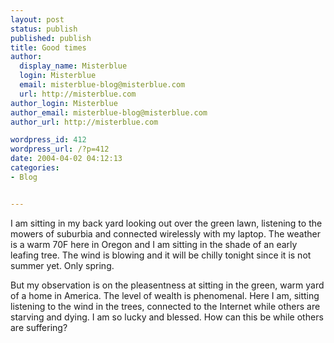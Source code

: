 ```yaml
---
layout: post
status: publish
published: publish
title: Good times
author:
  display_name: Misterblue
  login: Misterblue
  email: misterblue-blog@misterblue.com
  url: http://misterblue.com
author_login: Misterblue
author_email: misterblue-blog@misterblue.com
author_url: http://misterblue.com

wordpress_id: 412
wordpress_url: /?p=412
date: 2004-04-02 04:12:13
categories:
- Blog


---
```

<p>
I am sitting in my back yard looking out over the green lawn, listening to the mowers of suburbia and connected wirelessly with my laptop.
The weather is a warm 70F here in Oregon and I am sitting in the shade of an early leafing tree.
The wind is blowing and it will be chilly tonight since it is not summer yet.
Only spring.
</p>
<p>
But my observation is on the pleasentness at sitting in the green, warm yard of a home in America.
The level of wealth is phenomenal.
Here I am, sitting listening to the wind in the trees, connected to the Internet while others are starving and dying.
I am so lucky and blessed.
How can this be while others are suffering?</p>
